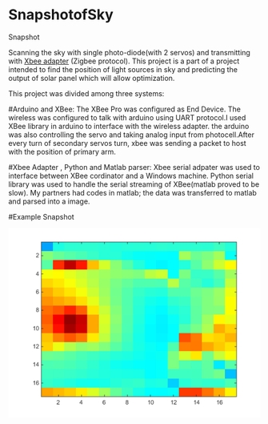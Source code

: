 # SnapshotofSky

 Snapshot

Scanning the sky  with single photo-diode(with 2 servos) and
transmitting with [Xbee adapter](http://www.digi.com/products/xbee-rf-solutions/modules/xbee-pro-900hp) (Zigbee protocol).
This project is a part of a project intended to find the position of light
sources in sky and predicting the output of solar panel which will allow
optimization.

This project was divided among three systems: 

#Arduino and XBee: 
The XBee Pro was configured as End Device. The wireless was configured to talk with arduino using UART protocol.I used XBee library in arduino to interface with the wireless adapter.
the arduino was also controlling the servo and taking analog input from photocell.After every turn of secondary servos turn, xbee was sending a packet to host with the position of primary arm. 

#Xbee Adapter , Python and Matlab parser: 
Xbee serial adpater was used to interface between XBee cordinator and a Windows machine. Python serial library was used to handle the serial streaming of XBee(matlab proved to be slow). 
My partners had codes in matlab; the data was transferred to matlab and parsed into a image.


#Example Snapshot

![alt Image(based on relative brightness) ](example_snapshot.png)
